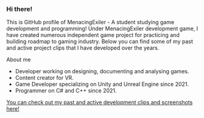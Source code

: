 ### Hi there!

This is GitHub profile of MenacingExiler - A student studying game development and programming!
Under MenacingExiler development game, I have created numerous independent game project for practicing and building roadmap to gaming industry. Below you can find some of my past and active project clips that I have developed over the years.

About me

- Developer working on designing, documenting and analysing games.
- Content creator for VR.
- Game Developer specializing on Unity and Unreal Engine since 2021.
- Programmer on C# and C++ since 2021.


[You can check out my past and active development clips and screenshots here!](https://github.com/MenacingExiler/MenacingExiler/blob/main/About.md)
